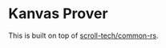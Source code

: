 # Kanvas Prover

This is built on top of [scroll-tech/common-rs](https://github.com/scroll-tech/common-rs).
